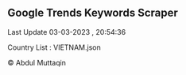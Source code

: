 

## Google Trends Keywords Scraper 
 
Last Update 03-03-2023 , 20:54:36

Country List :
VIETNAM.json



© Abdul Muttaqin 

